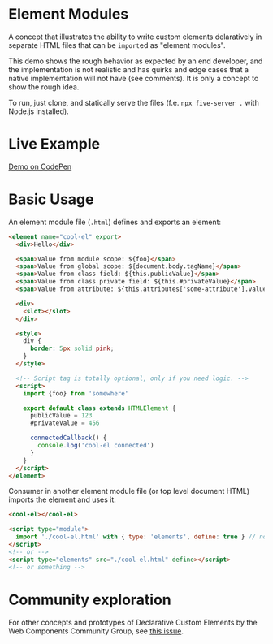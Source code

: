 # Element Modules

A concept that illustrates the ability to write custom elements delaratively in
separate HTML files that can be `import`ed as "element modules".

This demo shows the rough behavior as expected by an end developer, and the
implementation is not realistic and has quirks and edge cases that a native
implementation will not have (see comments). It is only a concept to show the
rough idea.

To run, just clone, and statically serve the files (f.e. `npx five-server .`
with Node.js installed).

# Live Example

[Demo on CodePen](https://codepen.io/trusktr/pen/gOEWGXV)

# Basic Usage

An element module file (`.html`) defines and exports an element:

```html
<element name="cool-el" export>
  <div>Hello</div>

  <span>Value from module scope: ${foo}</span>
  <span>Value from global scope: ${document.body.tagName}</span>
  <span>Value from class field: ${this.publicValue}</span>
  <span>Value from class private field: ${this.#privateValue}</span>
  <span>Value from attribute: ${this.attributes['some-attribute'].value}</span>

  <div>
    <slot></slot>
  </div>

  <style>
    div {
      border: 5px solid pink;
    }
  </style>

  <!-- Script tag is totally optional, only if you need logic. -->
  <script>
    import {foo} from 'somewhere'

    export default class extends HTMLElement {
      publicValue = 123
      #privateValue = 456

      connectedCallback() {
        console.log('cool-el connected')
      }
    }
  </script>
</element>
```

Consumer in another element module file (or top level document HTML) imports the element and uses it:

```html
<cool-el></cool-el>

<script type="module">
  import './cool-el.html' with { type: 'elements', define: true } // not sure if import attributes for auto defining is a good idea or not. What happens if multiple import statements to the same file auto define and don't auto define?
</script>
<!-- or -->
<script type="elements" src="./cool-el.html" define></script>
<!-- or something -->
```

# Community exploration

For other concepts and prototypes of Declarative Custom Elements by the Web Components Community Group, see [this issue](https://github.com/w3c/webcomponents-cg/issues/80).

